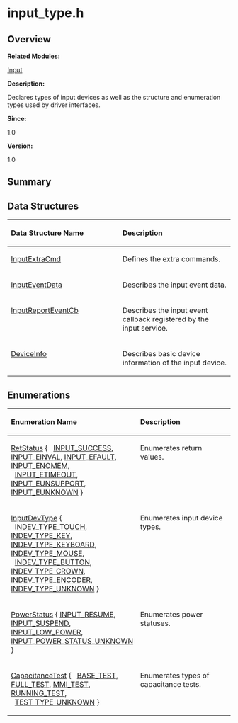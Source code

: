 # input\_type.h<a name="ZH-CN_TOPIC_0000001055678064"></a>

## **Overview**<a name="section1119060440093525"></a>

**Related Modules:**

[Input](Input.md)

**Description:**

Declares types of input devices as well as the structure and enumeration types used by driver interfaces. 

**Since:**

1.0

**Version:**

1.0

## **Summary**<a name="section1083245549093525"></a>

## Data Structures<a name="nested-classes"></a>

<a name="table1703101782093525"></a>
<table><thead align="left"><tr id="row1305071843093525"><th class="cellrowborder" valign="top" width="50%" id="mcps1.1.3.1.1"><p id="p2021192655093525"><a name="p2021192655093525"></a><a name="p2021192655093525"></a>Data Structure Name</p>
</th>
<th class="cellrowborder" valign="top" width="50%" id="mcps1.1.3.1.2"><p id="p1277896105093525"><a name="p1277896105093525"></a><a name="p1277896105093525"></a>Description</p>
</th>
</tr>
</thead>
<tbody><tr id="row476516560093525"><td class="cellrowborder" valign="top" width="50%" headers="mcps1.1.3.1.1 "><p id="p1760297439093525"><a name="p1760297439093525"></a><a name="p1760297439093525"></a><a href="InputExtraCmd.md">InputExtraCmd</a></p>
</td>
<td class="cellrowborder" valign="top" width="50%" headers="mcps1.1.3.1.2 "><p id="p1848553569093525"><a name="p1848553569093525"></a><a name="p1848553569093525"></a>Defines the extra commands. </p>
</td>
</tr>
<tr id="row1636197657093525"><td class="cellrowborder" valign="top" width="50%" headers="mcps1.1.3.1.1 "><p id="p957046631093525"><a name="p957046631093525"></a><a name="p957046631093525"></a><a href="InputEventData.md">InputEventData</a></p>
</td>
<td class="cellrowborder" valign="top" width="50%" headers="mcps1.1.3.1.2 "><p id="p483648260093525"><a name="p483648260093525"></a><a name="p483648260093525"></a>Describes the input event data. </p>
</td>
</tr>
<tr id="row786817563093525"><td class="cellrowborder" valign="top" width="50%" headers="mcps1.1.3.1.1 "><p id="p1364091319093525"><a name="p1364091319093525"></a><a name="p1364091319093525"></a><a href="InputReportEventCb.md">InputReportEventCb</a></p>
</td>
<td class="cellrowborder" valign="top" width="50%" headers="mcps1.1.3.1.2 "><p id="p1307396694093525"><a name="p1307396694093525"></a><a name="p1307396694093525"></a>Describes the input event callback registered by the input service. </p>
</td>
</tr>
<tr id="row1783138632093525"><td class="cellrowborder" valign="top" width="50%" headers="mcps1.1.3.1.1 "><p id="p1144765061093525"><a name="p1144765061093525"></a><a name="p1144765061093525"></a><a href="DeviceInfo.md">DeviceInfo</a></p>
</td>
<td class="cellrowborder" valign="top" width="50%" headers="mcps1.1.3.1.2 "><p id="p1163141384093525"><a name="p1163141384093525"></a><a name="p1163141384093525"></a>Describes basic device information of the input device. </p>
</td>
</tr>
</tbody>
</table>

## Enumerations<a name="enum-members"></a>

<a name="table1568619453093525"></a>
<table><thead align="left"><tr id="row342435446093525"><th class="cellrowborder" valign="top" width="50%" id="mcps1.1.3.1.1"><p id="p703263984093525"><a name="p703263984093525"></a><a name="p703263984093525"></a>Enumeration Name</p>
</th>
<th class="cellrowborder" valign="top" width="50%" id="mcps1.1.3.1.2"><p id="p2114583166093525"><a name="p2114583166093525"></a><a name="p2114583166093525"></a>Description</p>
</th>
</tr>
</thead>
<tbody><tr id="row1674700982093525"><td class="cellrowborder" valign="top" width="50%" headers="mcps1.1.3.1.1 "><p id="p79131088093525"><a name="p79131088093525"></a><a name="p79131088093525"></a><a href="Input.md#ga85d58a5185669daa4995e332b63eba7a">RetStatus</a> { &nbsp;&nbsp;<a href="Input.md#gga85d58a5185669daa4995e332b63eba7aa4b6c3821e689826c4323c4eb759b4d3a">INPUT_SUCCESS</a>, <a href="Input.md#gga85d58a5185669daa4995e332b63eba7aa2b90cc2935e5f41dfe3c2deb64bf5b7d">INPUT_EINVAL</a>, <a href="Input.md#gga85d58a5185669daa4995e332b63eba7aa53d87c9b8af7f40db9749009897f51c6">INPUT_EFAULT</a>, <a href="Input.md#gga85d58a5185669daa4995e332b63eba7aafdde805f755166272b7ad0032519061d">INPUT_ENOMEM</a>, &nbsp;&nbsp;<a href="Input.md#gga85d58a5185669daa4995e332b63eba7aa24ea43cc8f7bdc8845ce70377d5a03a3">INPUT_ETIMEOUT</a>, <a href="Input.md#gga85d58a5185669daa4995e332b63eba7aa3b5144f6e7cfd213e63a9220e60a681f">INPUT_EUNSUPPORT</a>, <a href="Input.md#gga85d58a5185669daa4995e332b63eba7aa9ce09ddb5727168672050bb75da9460c">INPUT_EUNKNOWN</a> }</p>
</td>
<td class="cellrowborder" valign="top" width="50%" headers="mcps1.1.3.1.2 "><p id="p1166024898093525"><a name="p1166024898093525"></a><a name="p1166024898093525"></a>Enumerates return values. </p>
</td>
</tr>
<tr id="row1218242726093525"><td class="cellrowborder" valign="top" width="50%" headers="mcps1.1.3.1.1 "><p id="p1840728206093525"><a name="p1840728206093525"></a><a name="p1840728206093525"></a><a href="Input.md#gaa8225ba155dfa1ef2c4119c832bc4dd3">InputDevType</a> { &nbsp;&nbsp;<a href="Input.md#ggaa8225ba155dfa1ef2c4119c832bc4dd3a621678554aac2b37ac244b80fc33da0d">INDEV_TYPE_TOUCH</a>, <a href="Input.md#ggaa8225ba155dfa1ef2c4119c832bc4dd3a4c4c8407342021cc06a95aa13ebeaca1">INDEV_TYPE_KEY</a>, <a href="Input.md#ggaa8225ba155dfa1ef2c4119c832bc4dd3a3a4137efe666a3aaccf267d597879fdc">INDEV_TYPE_KEYBOARD</a>, <a href="Input.md#ggaa8225ba155dfa1ef2c4119c832bc4dd3abe68740c1d125d3d474fdadc7d31d11c">INDEV_TYPE_MOUSE</a>, &nbsp;&nbsp;<a href="Input.md#ggaa8225ba155dfa1ef2c4119c832bc4dd3a2815a25dde3e56e1f8eb57f20049e8c0">INDEV_TYPE_BUTTON</a>, <a href="Input.md#ggaa8225ba155dfa1ef2c4119c832bc4dd3a4ef2ab6bc355e2321664709716d1d04f">INDEV_TYPE_CROWN</a>, <a href="Input.md#ggaa8225ba155dfa1ef2c4119c832bc4dd3a8cd6b27ac631b9d3fa89a17ddca37291">INDEV_TYPE_ENCODER</a>, <a href="Input.md#ggaa8225ba155dfa1ef2c4119c832bc4dd3a4097247eba52062f47a1aa99414033de">INDEV_TYPE_UNKNOWN</a> }</p>
</td>
<td class="cellrowborder" valign="top" width="50%" headers="mcps1.1.3.1.2 "><p id="p1409644367093525"><a name="p1409644367093525"></a><a name="p1409644367093525"></a>Enumerates input device types. </p>
</td>
</tr>
<tr id="row1544295736093525"><td class="cellrowborder" valign="top" width="50%" headers="mcps1.1.3.1.1 "><p id="p10907391093525"><a name="p10907391093525"></a><a name="p10907391093525"></a><a href="Input.md#ga65e6bb4d942c22dba9975253b0a1d73f">PowerStatus</a> { <a href="Input.md#gga65e6bb4d942c22dba9975253b0a1d73fa5edb1acdc509659046de9cb61bd9508a">INPUT_RESUME</a>, <a href="Input.md#gga65e6bb4d942c22dba9975253b0a1d73fa2a6aab1b3d50dae2b6ba43779e185ea5">INPUT_SUSPEND</a>, <a href="Input.md#gga65e6bb4d942c22dba9975253b0a1d73fa8895c64802d558830d46bcd921830e9d">INPUT_LOW_POWER</a>, <a href="Input.md#gga65e6bb4d942c22dba9975253b0a1d73fa728020b31c626f749d426cbe8f0f92fe">INPUT_POWER_STATUS_UNKNOWN</a> }</p>
</td>
<td class="cellrowborder" valign="top" width="50%" headers="mcps1.1.3.1.2 "><p id="p805344779093525"><a name="p805344779093525"></a><a name="p805344779093525"></a>Enumerates power statuses. </p>
</td>
</tr>
<tr id="row942771884093525"><td class="cellrowborder" valign="top" width="50%" headers="mcps1.1.3.1.1 "><p id="p1908841432093525"><a name="p1908841432093525"></a><a name="p1908841432093525"></a><a href="Input.md#gae96e484cfd64ea37b5b7782f57f38a21">CapacitanceTest</a> { &nbsp;&nbsp;<a href="Input.md#ggae96e484cfd64ea37b5b7782f57f38a21aedd31f50c79a36cc8e084d69a3fc695b">BASE_TEST</a>, <a href="Input.md#ggae96e484cfd64ea37b5b7782f57f38a21abfe92c879dc84b5b071899a7ec5cc41d">FULL_TEST</a>, <a href="Input.md#ggae96e484cfd64ea37b5b7782f57f38a21a93335d88212604ade3b0bfe7e619916f">MMI_TEST</a>, <a href="Input.md#ggae96e484cfd64ea37b5b7782f57f38a21a31afc25da895db4eaa2af6cec1d6b37c">RUNNING_TEST</a>, &nbsp;&nbsp;<a href="Input.md#ggae96e484cfd64ea37b5b7782f57f38a21a9d739cecefd291b39152e3815445aa20">TEST_TYPE_UNKNOWN</a> }</p>
</td>
<td class="cellrowborder" valign="top" width="50%" headers="mcps1.1.3.1.2 "><p id="p694961997093525"><a name="p694961997093525"></a><a name="p694961997093525"></a>Enumerates types of capacitance tests. </p>
</td>
</tr>
</tbody>
</table>


